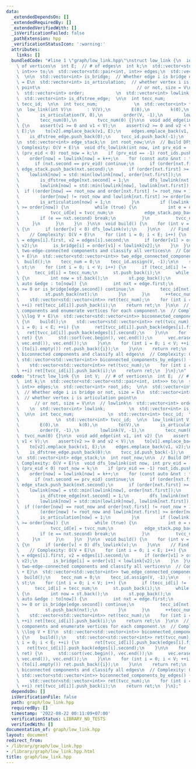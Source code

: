 ```yaml
---
data:
  _extendedDependsOn: []
  _extendedRequiredBy: []
  _extendedVerifiedWith: []
  _isVerificationFailed: false
  _pathExtension: hpp
  _verificationStatusIcon: ':warning:'
  attributes:
    links: []
  bundledCode: "#line 1 \"graph/low_link.hpp\"\nstruct low_link {\n  int V;  // #\
    \ of vertices\n  int E;  // # of edges\n  int k;\n  std::vector<std::vector<std::pair<int,\
    \ int>>> to;\n  std::vector<std::pair<int, int>> edges;\n  std::vector<int> root_ids;\
    \  \n\n  std::vector<int> is_bridge;  // Whether edge i is bridge or not, size\
    \ = E\n  std::vector<int> is_articulation;  // whether vertex i is articulation\
    \ point\n                                     // or not, size = V\n\n  // lowlink\n\
    \  std::vector<int> order;            \n  std::vector<int> lowlink;         \n\
    \  std::vector<int> is_dfstree_edge;  \n\n  int tecc_num;             \n  std::vector<int>\
    \ tecc_id;  \n\n  int tvcc_num;              \n  std::vector<int> tvcc_id;  \n\
    \n  low_link(int V)\n      : V(V),\n        E(0),\n        k(0),\n        to(V),\n\
    \        is_articulation(V, 0),\n        order(V, -1),\n        lowlink(V, -1),\n\
    \        tecc_num(0),\n        tvcc_num(0) {}\n\n  void add_edge(int v1, int v2)\
    \ {\n    assert(v1 >= 0 and v1 < V);\n    assert(v2 >= 0 and v2 < V);\n    to[v1].emplace_back(v2,\
    \ E);\n    to[v2].emplace_back(v1, E);\n    edges.emplace_back(v1, v2);\n    is_bridge.push_back(0);\n\
    \    is_dfstree_edge.push_back(0);\n    tvcc_id.push_back(-1);\n    E++;\n  }\n\
    \n  std::vector<int> edge_stack;\n  int root_now;\n\n  // Build DFS tree\n  //\
    \ Complexity: O(V + E)\n  void dfs_lowlink(int now, int prv_eid = -1) {\n    if\
    \ (prv_eid < 0) root_now = k;\n    if (prv_eid == -1) root_ids.push_back(now);\n\
    \    order[now] = lowlink[now] = k++;\n    for (const auto &nxt : to[now]) {\n\
    \      if (nxt.second == prv_eid) continue;\n      if (order[nxt.first] < order[now])\
    \ edge_stack.push_back(nxt.second);\n      if (order[nxt.first] >= 0) {\n    \
    \    lowlink[now] = std::min(lowlink[now], order[nxt.first]);\n      } else {\n\
    \        is_dfstree_edge[nxt.second] = 1;\n        dfs_lowlink(nxt.first, nxt.second);\n\
    \        lowlink[now] = std::min(lowlink[now], lowlink[nxt.first]);\n\n      \
    \  if ((order[now] == root_now and order[nxt.first] != root_now + 1) or\n    \
    \        (order[now] != root_now and lowlink[nxt.first] >= order[now])) {\n  \
    \        is_articulation[now] = 1;\n        }\n        if (lowlink[nxt.first]\
    \ >= order[now]) {\n          while (true) {\n            int e = edge_stack.back();\n\
    \            tvcc_id[e] = tvcc_num;\n            edge_stack.pop_back();\n    \
    \        if (e == nxt.second) break;\n          }\n          tvcc_num++;\n   \
    \     }\n      }\n    }\n  }\n\n  void build() {\n    for (int v = 0; v < V; ++v)\
    \ {\n      if (order[v] < 0) dfs_lowlink(v);\n    }\n\n    // Find all bridges\n\
    \    // Complexity: O(V + E)\n    for (int i = 0; i < E; i++) {\n      int v1\
    \ = edges[i].first, v2 = edges[i].second;\n      if (order[v1] > order[v2]) std::swap(v1,\
    \ v2);\n      is_bridge[i] = order[v1] < lowlink[v2];\n    }\n  }\n\n  // Find\
    \ two-edge-connected components and classify all vertices\n  // Complexity: O(V\
    \ + E)\n  std::vector<std::vector<int>> two_edge_connected_components() {\n  \
    \  build();\n    tecc_num = 0;\n    tecc_id.assign(V, -1);\n\n    std::vector<int>\
    \ st;\n    for (int i = 0; i < V; i++) {\n      if (tecc_id[i] != -1) continue;\n\
    \      tecc_id[i] = tecc_num;\n      st.push_back(i);\n      while (!st.empty())\
    \ {\n        int now = st.back();\n        st.pop_back();\n        for (const\
    \ auto &edge : to[now]) {\n          int nxt = edge.first;\n          if (tecc_id[nxt]\
    \ >= 0 or is_bridge[edge.second]) continue;\n          tecc_id[nxt] = tecc_num;\n\
    \          st.push_back(nxt);\n        }\n      }\n      ++tecc_num;\n    }\n\
    \    std::vector<std::vector<int>> ret(tecc_num);\n    for (int i = 0; i < V;\
    \ ++i) ret[tecc_id[i]].push_back(i);\n    return ret;\n  }\n\n  // Find biconnected\
    \ components and enumerate vertices for each component.\n  // Complexity: O(V\
    \ \\log V + E)\n  std::vector<std::vector<int>> biconnected_components_by_vertices()\
    \ {\n    build();\n    std::vector<std::vector<int>> ret(tvcc_num);\n    for (int\
    \ i = 0; i < E; ++i) {\n      ret[tvcc_id[i]].push_back(edges[i].first);\n   \
    \   ret[tvcc_id[i]].push_back(edges[i].second);\n    }\n\n    for (auto &vec :\
    \ ret) {\n      std::sort(vec.begin(), vec.end());\n      vec.erase(std::unique(vec.begin(),\
    \ vec.end()), vec.end());\n    }\n\n    for (int i = 0; i < V; ++i) {\n      if\
    \ (to[i].empty()) ret.push_back({i});\n    }\n\n    return ret;\n  }\n\n  // Find\
    \ biconnected components and classify all edges\n  // Complexity: O(V + E)\n \
    \ std::vector<std::vector<int>> biconnected_components_by_edges() {\n    build();\n\
    \    std::vector<std::vector<int>> ret(tvcc_num);\n    for (int i = 0; i < E;\
    \ ++i) ret[tvcc_id[i]].push_back(i);\n    return ret;\n  }\n};\n"
  code: "struct low_link {\n  int V;  // # of vertices\n  int E;  // # of edges\n\
    \  int k;\n  std::vector<std::vector<std::pair<int, int>>> to;\n  std::vector<std::pair<int,\
    \ int>> edges;\n  std::vector<int> root_ids;  \n\n  std::vector<int> is_bridge;\
    \  // Whether edge i is bridge or not, size = E\n  std::vector<int> is_articulation;\
    \  // whether vertex i is articulation point\n                               \
    \      // or not, size = V\n\n  // lowlink\n  std::vector<int> order;        \
    \    \n  std::vector<int> lowlink;         \n  std::vector<int> is_dfstree_edge;\
    \  \n\n  int tecc_num;             \n  std::vector<int> tecc_id;  \n\n  int tvcc_num;\
    \              \n  std::vector<int> tvcc_id;  \n\n  low_link(int V)\n      : V(V),\n\
    \        E(0),\n        k(0),\n        to(V),\n        is_articulation(V, 0),\n\
    \        order(V, -1),\n        lowlink(V, -1),\n        tecc_num(0),\n      \
    \  tvcc_num(0) {}\n\n  void add_edge(int v1, int v2) {\n    assert(v1 >= 0 and\
    \ v1 < V);\n    assert(v2 >= 0 and v2 < V);\n    to[v1].emplace_back(v2, E);\n\
    \    to[v2].emplace_back(v1, E);\n    edges.emplace_back(v1, v2);\n    is_bridge.push_back(0);\n\
    \    is_dfstree_edge.push_back(0);\n    tvcc_id.push_back(-1);\n    E++;\n  }\n\
    \n  std::vector<int> edge_stack;\n  int root_now;\n\n  // Build DFS tree\n  //\
    \ Complexity: O(V + E)\n  void dfs_lowlink(int now, int prv_eid = -1) {\n    if\
    \ (prv_eid < 0) root_now = k;\n    if (prv_eid == -1) root_ids.push_back(now);\n\
    \    order[now] = lowlink[now] = k++;\n    for (const auto &nxt : to[now]) {\n\
    \      if (nxt.second == prv_eid) continue;\n      if (order[nxt.first] < order[now])\
    \ edge_stack.push_back(nxt.second);\n      if (order[nxt.first] >= 0) {\n    \
    \    lowlink[now] = std::min(lowlink[now], order[nxt.first]);\n      } else {\n\
    \        is_dfstree_edge[nxt.second] = 1;\n        dfs_lowlink(nxt.first, nxt.second);\n\
    \        lowlink[now] = std::min(lowlink[now], lowlink[nxt.first]);\n\n      \
    \  if ((order[now] == root_now and order[nxt.first] != root_now + 1) or\n    \
    \        (order[now] != root_now and lowlink[nxt.first] >= order[now])) {\n  \
    \        is_articulation[now] = 1;\n        }\n        if (lowlink[nxt.first]\
    \ >= order[now]) {\n          while (true) {\n            int e = edge_stack.back();\n\
    \            tvcc_id[e] = tvcc_num;\n            edge_stack.pop_back();\n    \
    \        if (e == nxt.second) break;\n          }\n          tvcc_num++;\n   \
    \     }\n      }\n    }\n  }\n\n  void build() {\n    for (int v = 0; v < V; ++v)\
    \ {\n      if (order[v] < 0) dfs_lowlink(v);\n    }\n\n    // Find all bridges\n\
    \    // Complexity: O(V + E)\n    for (int i = 0; i < E; i++) {\n      int v1\
    \ = edges[i].first, v2 = edges[i].second;\n      if (order[v1] > order[v2]) std::swap(v1,\
    \ v2);\n      is_bridge[i] = order[v1] < lowlink[v2];\n    }\n  }\n\n  // Find\
    \ two-edge-connected components and classify all vertices\n  // Complexity: O(V\
    \ + E)\n  std::vector<std::vector<int>> two_edge_connected_components() {\n  \
    \  build();\n    tecc_num = 0;\n    tecc_id.assign(V, -1);\n\n    std::vector<int>\
    \ st;\n    for (int i = 0; i < V; i++) {\n      if (tecc_id[i] != -1) continue;\n\
    \      tecc_id[i] = tecc_num;\n      st.push_back(i);\n      while (!st.empty())\
    \ {\n        int now = st.back();\n        st.pop_back();\n        for (const\
    \ auto &edge : to[now]) {\n          int nxt = edge.first;\n          if (tecc_id[nxt]\
    \ >= 0 or is_bridge[edge.second]) continue;\n          tecc_id[nxt] = tecc_num;\n\
    \          st.push_back(nxt);\n        }\n      }\n      ++tecc_num;\n    }\n\
    \    std::vector<std::vector<int>> ret(tecc_num);\n    for (int i = 0; i < V;\
    \ ++i) ret[tecc_id[i]].push_back(i);\n    return ret;\n  }\n\n  // Find biconnected\
    \ components and enumerate vertices for each component.\n  // Complexity: O(V\
    \ \\log V + E)\n  std::vector<std::vector<int>> biconnected_components_by_vertices()\
    \ {\n    build();\n    std::vector<std::vector<int>> ret(tvcc_num);\n    for (int\
    \ i = 0; i < E; ++i) {\n      ret[tvcc_id[i]].push_back(edges[i].first);\n   \
    \   ret[tvcc_id[i]].push_back(edges[i].second);\n    }\n\n    for (auto &vec :\
    \ ret) {\n      std::sort(vec.begin(), vec.end());\n      vec.erase(std::unique(vec.begin(),\
    \ vec.end()), vec.end());\n    }\n\n    for (int i = 0; i < V; ++i) {\n      if\
    \ (to[i].empty()) ret.push_back({i});\n    }\n\n    return ret;\n  }\n\n  // Find\
    \ biconnected components and classify all edges\n  // Complexity: O(V + E)\n \
    \ std::vector<std::vector<int>> biconnected_components_by_edges() {\n    build();\n\
    \    std::vector<std::vector<int>> ret(tvcc_num);\n    for (int i = 0; i < E;\
    \ ++i) ret[tvcc_id[i]].push_back(i);\n    return ret;\n  }\n};"
  dependsOn: []
  isVerificationFile: false
  path: graph/low_link.hpp
  requiredBy: []
  timestamp: '2022-08-22 00:11:09+07:00'
  verificationStatus: LIBRARY_NO_TESTS
  verifiedWith: []
documentation_of: graph/low_link.hpp
layout: document
redirect_from:
- /library/graph/low_link.hpp
- /library/graph/low_link.hpp.html
title: graph/low_link.hpp
---
```

